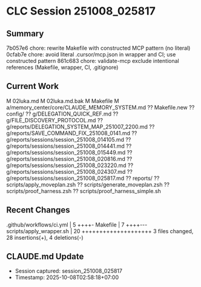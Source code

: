 # CLC Session 251008_025817

## Summary
7b057e6 chore: rewrite Makefile with constructed MCP pattern (no literal)
0cfab7e chore: avoid literal .cursor/mcp.json in wrapper and CI; use constructed pattern
861c683 chore: validate-mcp exclude intentional references (Makefile, wrapper, CI, .gitignore)

## Current Work
 M 02luka.md
 M 02luka.md.bak
 M Makefile
 M a/memory_center/core/CLAUDE_MEMORY_SYSTEM.md
?? Makefile.new
?? config/
?? g/DELEGATION_QUICK_REF.md
?? g/FILE_DISCOVERY_PROTOCOL.md
?? g/reports/DELEGATION_SYSTEM_MAP_251007_2200.md
?? g/reports/SAVE_COMMAND_FIX_251008_0141.md
?? g/reports/sessions/session_251008_014105.md
?? g/reports/sessions/session_251008_014441.md
?? g/reports/sessions/session_251008_015449.md
?? g/reports/sessions/session_251008_020816.md
?? g/reports/sessions/session_251008_023220.md
?? g/reports/sessions/session_251008_024307.md
?? g/reports/sessions/session_251008_025817.md
?? reports/
?? scripts/apply_moveplan.zsh
?? scripts/generate_moveplan.zsh
?? scripts/proof_harness.zsh
?? scripts/proof_harness_simple.sh

## Recent Changes
 .github/workflows/ci.yml |  5 ++++-
 Makefile                 |  7 ++++---
 scripts/apply_wrapper.sh | 20 ++++++++++++++++++++
 3 files changed, 28 insertions(+), 4 deletions(-)

## CLAUDE.md Update
- Session captured: session_251008_025817
- Timestamp: 2025-10-08T02:58:18+07:00

